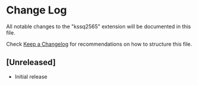 # Change Log

All notable changes to the "kssq2565" extension will be documented in this file.

Check [Keep a Changelog](http://keepachangelog.com/) for recommendations on how to structure this file.

## [Unreleased]

- Initial release